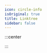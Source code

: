 ```yaml
---
icon: circle-info
isOriginal: true
title: Linktree
sidebar: false
---
```


:::center

<VPCard
  title="芒果凍布丁"
  desc="Youtube"
  logo="https://cdn-icons-png.flaticon.com/512/1384/1384060.png"
  link="https://www.youtube.com/@%E8%8A%92%E6%9E%9C%E5%87%8D%E5%B8%83%E4%B8%81"
/>
<VPCard
  title="芒果凍布丁4我啦"
  desc="Twitch"
  logo="https://cdn-icons-png.flaticon.com/512/5968/5968819.png"
  link="https://www.twitch.tv/cl_mango"
/>
<VPCard
  title="u/MangoJellyPudding999"
  desc="Reddit"
  logo="https://cdn-icons-png.flaticon.com/512/5968/5968908.png"
  link="https://www.reddit.com/user/MangoJellyPudding999/"
/>
<VPCard
  title="@YTMango1"
  desc="X / Twitter"
  logo="https://cdn-icons-png.flaticon.com/512/5968/5968958.png"
  link="https://x.com/YTMango1"
/>
<VPCard
  title="@ytmango.bsky.social"
  desc="Bluesky"
  logo="https://upload.wikimedia.org/wikipedia/commons/7/7a/Bluesky_Logo.svg"
  link="https://bsky.app/profile/ytmango.bsky.social"
/>
<VPCard
  title="Default"
  desc="Discord"
  logo="https://cdn-icons-png.flaticon.com/512/5968/5968756.png"
  link="https://discord.com/invite/SCAfRyAVnR"
/>
<VPCard
  title="芒果冻布丁"
  desc="BiliBili"
  logo="https://img.icons8.com/?size=512&id=5E24fZ9ORelo&format=png"
  link="https://space.bilibili.com/430008973"
/>
<VPCard
  title="芒果凍布丁"
  desc="MC 百科"
  logo="/icon/mcmod.png"
  link="https://www.mcmod.cn/author/27768.html"
/>
<VPCard
  title="MangoJellyPudding"
  desc="Modrinth"
  logo="https://docs.modrinth.com/img/logo.svg"
  link="https://modrinth.com/user/MangoJellyPudding"
/>
<VPCard
  title="MangoJellyPudding"
  desc="CurseForge"
  logo="https://www.svgrepo.com/show/330245/curseforge.svg"
  link="https://www.curseforge.com/members/cl_mango/"
/>
<VPCard
  title="EvanHsieh0415"
  desc="Github"
  logo="https://cdn-icons-png.flaticon.com/512/2111/2111432.png"
  link="https://github.com/EvanHsieh0415"
/>

:::

<style>
  .vp-card-logo {
    border-radius: 0% !important;
  }
  .theme-container.no-sidebar.has-toc .vp-page {
    padding-inline-end: 0;
  }
</style>
